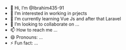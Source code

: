 - 👋 Hi, I’m @Ibrahim435-91
- 👀 I’m interested in working in prjects
- 🌱 I’m currently learning Vue Js and after that Laravel
- 💞️ I’m looking to collaborate on ...
- 📫 How to reach me ...
- 😄 Pronouns: ...
- ⚡ Fun fact: ...

<!---
Ibrahim435-91/Ibrahim435-91 is a ✨ special ✨ repository because its `README.md` (this file) appears on your GitHub profile.
You can click the Preview link to take a look at your changes.
--->
